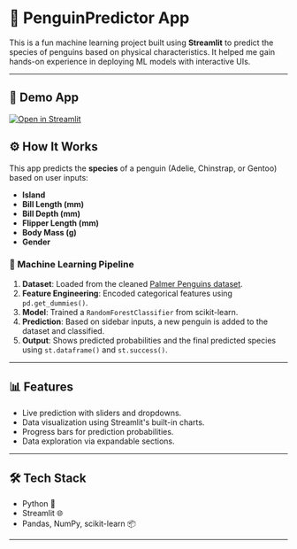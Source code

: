 # 🤖 PenguinPredictor App


This is a fun machine learning project built using **Streamlit** to predict the species of penguins based on physical characteristics. It helped me gain hands-on experience in deploying ML models with interactive UIs.

---

## 🚀 Demo App

[![Open in Streamlit](https://static.streamlit.io/badges/streamlit_badge_black_white.svg)]([https://share.streamlit.io/your-app-link](https://sp-machinelearning.streamlit.app/#c6b76bd7))


## ⚙️ How It Works

This app predicts the **species** of a penguin (Adelie, Chinstrap, or Gentoo) based on user inputs:

- **Island**
- **Bill Length (mm)**
- **Bill Depth (mm)**
- **Flipper Length (mm)**
- **Body Mass (g)**
- **Gender**

### 🧠 Machine Learning Pipeline

1. **Dataset**: Loaded from the cleaned [Palmer Penguins dataset](https://github.com/dataprofessor/data/blob/master/penguins_cleaned.csv).
2. **Feature Engineering**: Encoded categorical features using `pd.get_dummies()`.
3. **Model**: Trained a `RandomForestClassifier` from scikit-learn.
4. **Prediction**: Based on sidebar inputs, a new penguin is added to the dataset and classified.
5. **Output**: Shows predicted probabilities and the final predicted species using `st.dataframe()` and `st.success()`.

---

## 📊 Features

- Live prediction with sliders and dropdowns.
- Data visualization using Streamlit's built-in charts.
- Progress bars for prediction probabilities.
- Data exploration via expandable sections.

---

## 🛠️ Tech Stack

- Python 🐍
- Streamlit 🌐
- Pandas, NumPy, scikit-learn 📦

---


